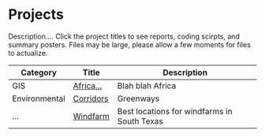 # Projects
Description.... Click the project titles to see reports, coding scirpts, and summary posters. Files may be large, please allow a few moments for files to actualize.

| Category          | Title         | Description   |
| ---               | ---           | ---           |
| GIS               | [Africa...](Major_Projects/Africa_Report.pdf)| Blah blah Africa |
| Environmental     | [Corridors](Major_Projects/Corridors_Final.pdf)     | Greenways     |
| ...               | [Windfarm](Major_Projects/Windfarm_Poster.pdf) | Best locations for windfarms in South Texas |
